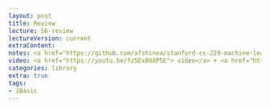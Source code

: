 ```yaml
---
layout: post
title: Review
lecture: S6-review
lectureVersion: current
extraContent:   
notes: <a href="https://github.com/afshinea/stanford-cs-229-machine-learning/tree/master/en">[ML Cheatsheets]</a> 
video: <a href="https://youtu.be/fz5ExB0XP5E"> video</a> + <a href="https://github.com/qiyanjun/2020f-UVA-CS-MachineLearningDeep/blob/master/Lectures/S6-HW1-3review.pdf">HW1-3 Key</a>  <a href="https://github.com/qiyanjun/2020f-UVA-CS-MachineLearningDeep/blob/master/Lectures/S6-HW4-review.pdf"> HW4-key</a> + <a href="https://github.com/qiyanjun/2020f-UVA-CS-MachineLearningDeep/blob/master/Lectures/S6-CommonQuizMistakes.pdf">Quiz-keys</a> 
categories: library
extra: true
tags:
- 1Basic
---
```

